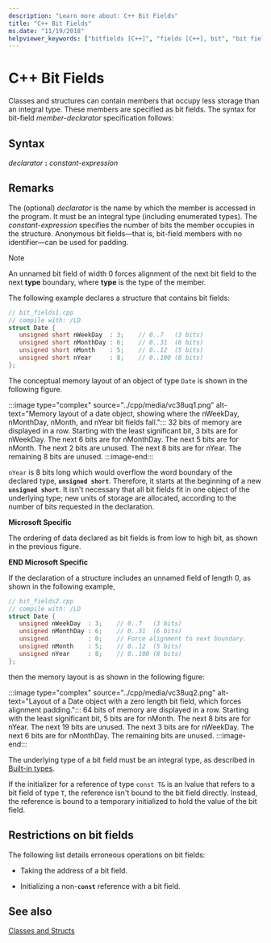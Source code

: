```yaml
---
description: "Learn more about: C++ Bit Fields"
title: "C++ Bit Fields"
ms.date: "11/19/2018"
helpviewer_keywords: ["bitfields [C++]", "fields [C++], bit", "bit fields"]
---
```

# C++ Bit Fields

Classes and structures can contain members that occupy less storage than an integral type. These members are specified as bit fields. The syntax for bit-field *member-declarator* specification follows:

## Syntax

*declarator* **:** *constant-expression*

## Remarks

The (optional) *declarator* is the name by which the member is accessed in the program. It must be an integral type (including enumerated types). The *constant-expression* specifies the number of bits the member occupies in the structure. Anonymous bit fields—that is, bit-field members with no identifier—can be used for padding.

> [!NOTE]
> An unnamed bit field of width 0 forces alignment of the next bit field to the next **type** boundary, where **type** is the type of the member.

The following example declares a structure that contains bit fields:

```cpp
// bit_fields1.cpp
// compile with: /LD
struct Date {
   unsigned short nWeekDay  : 3;    // 0..7   (3 bits)
   unsigned short nMonthDay : 6;    // 0..31  (6 bits)
   unsigned short nMonth    : 5;    // 0..12  (5 bits)
   unsigned short nYear     : 8;    // 0..100 (8 bits)
};
```

The conceptual memory layout of an object of type `Date` is shown in the following figure.

:::image type="complex" source="../cpp/media/vc38uq1.png" alt-text="Memory layout of a date object, showing where the nWeekDay, nMonthDay, nMonth, and nYear bit fields fall.":::
32 bits of memory are displayed in a row. Starting with the least significant bit, 3 bits are for nWeekDay. The next 6 bits are for nMonthDay. The next 5 bits are for nMonth. The next 2 bits are unused. The next 8 bits are for nYear. The remaining 8 bits are unused.
:::image-end:::  

`nYear` is 8 bits long which would overflow the word boundary of the declared type, **`unsigned short`**. Therefore, it starts at the beginning of a new **`unsigned short`**. It isn't necessary that all bit fields fit in one object of the underlying type; new units of storage are allocated, according to the number of bits requested in the declaration.

**Microsoft Specific**

The ordering of data declared as bit fields is from low to high bit, as shown in the previous figure.

**END Microsoft Specific**

If the declaration of a structure includes an unnamed field of length 0, as shown in the following example,

```cpp
// bit_fields2.cpp
// compile with: /LD
struct Date {
   unsigned nWeekDay  : 3;    // 0..7   (3 bits)
   unsigned nMonthDay : 6;    // 0..31  (6 bits)
   unsigned           : 0;    // Force alignment to next boundary.
   unsigned nMonth    : 5;    // 0..12  (5 bits)
   unsigned nYear     : 8;    // 0..100 (8 bits)
};
```

then the memory layout is as shown in the following figure:

:::image type="complex" source="../cpp/media/vc38uq2.png" alt-text="Layout of a Date object with a zero length bit field, which forces alignment padding.":::
64 bits of memory are displayed in a row. Starting with the least significant bit, 5 bits are for nMonth. The next 8 bits are for nYear. The next 19 bits are unused. The next 3 bits are for nWeekDay. The next 6 bits are for nMonthDay. The remaining bits are unused.
:::image-end:::  

The underlying type of a bit field must be an integral type, as described in [Built-in types](../cpp/fundamental-types-cpp.md).

If the initializer for a reference of type `const T&` is an lvalue that refers to a bit field of type `T`, the reference isn't bound to the bit field directly. Instead, the reference is bound to a temporary initialized to hold the value of the bit field.

## Restrictions on bit fields

The following list details erroneous operations on bit fields:

- Taking the address of a bit field.

- Initializing a non-**`const`** reference with a bit field.

## See also

[Classes and Structs](../cpp/classes-and-structs-cpp.md)
